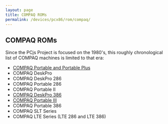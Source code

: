 ```yaml
---
layout: page
title: COMPAQ ROMs
permalink: /devices/pcx86/rom/compaq/
---
```


COMPAQ ROMs
-----------

Since the PCjs Project is focused on the 1980's, this roughly chronological list of COMPAQ machines is limited to
that era:

 + [COMPAQ Portable and Portable Plus](portable/)
 + COMPAQ DeskPro
 + COMPAQ DeskPro 286
 + COMPAQ Portable 286
 + COMPAQ Portable II
 + [COMPAQ DeskPro 386](deskpro386/)
 + [COMPAQ Portable III](portable3/)
 + COMPAQ Portable 386
 + COMPAQ SLT Series
 + COMPAQ LTE Series (LTE 286 and LTE 386)
